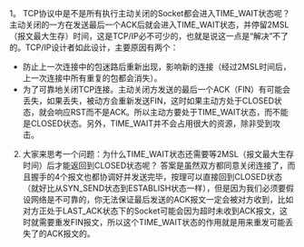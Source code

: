 1。 TCP协议中是不是所有执行主动关闭的Socket都会进入TIME_WAIT状态呢？
主动关闭的一方在发送最后一个ACK后就会进入TIME_WAIT状态，并停留2MSL（报文最大生存）时间，这是TCP/IP必不可少的，也就是说这一点是“解决”不了的。TCP/IP设计者如此设计，主要原因有两个：
- 防止上一次连接中的包迷路后重新出现，影响新的连接（经过2MSL时间后，上一次连接中所有重复的包都会消失）。
- 为了可靠地关闭TCP连接。主动关闭方发送的最后一个ACK（FIN）有可能会丢失，如果丢失，被动方会重新发送FIN，这时如果主动方处于CLOSED状态，就会响应RST而不是ACK。所以主动方要处于TIME_WAIT状态，而不能是CLOSED状态。另外，TIME_WAIT并不会占用很大的资源，除非受到攻击。

2. 大家来思考一个问题：为什么TIME_WAIT状态还需要等2MSL（报文最大生存时间）后才能返回到CLOSED状态呢？
答案是虽然双方都同意关闭连接了，而且握手的4个报文也都协调好并发送完毕，按理可以直接回到CLOSED状态（就好比从SYN_SEND状态到ESTABLISH状态一样），但是因为我们必须要假设网络是不可靠的，你无法保证最后发送的ACK报文一定会被对方收到，比如对方正处于LAST_ACK状态下的Socket可能会因为超时未收到ACK报文，这时就需要重发FIN报文，所以这个TIME_WAIT状态的作用就是用来重发可能丢失了的ACK报文的。